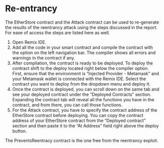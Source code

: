 # Re-entrancy
The EtherStore contract and the Attack contract can be used to re-generate the results of the reentrancy attack using the steps discussed in the report. For ease of access the steps are listed here as well.
1. Open Remix IDE.
2. Add all the code in your smart contract and compile the contract with the option on the left navigation bar. The compiler shows all errors and warnings in the contract if any. 
3. After compilation, the contract is ready to be deployed. To deploy the contract shift to the deploy located right below the compiler option. First, ensure that the environment is “Injected Provider - Metamask” and your Metamask wallet is connected with the Remix IDE. Select the contract you want to deploy from the dropdown menu and deploy it.
4. Once the contract is deployed, you can scroll down on the same tab and see your deployed contract under the “Deployed Contracts” section. Expanding the contract tab will reveal all the functions you have in the contract, and from there, you can call those functions.
5. For the Attack contract, you have to specify the contract address of the EtherStore contract before deploying. You can copy the contract address of your EtherStore contract from the “Deployed contract” section and then paste it to the “At Address” field right above the deploy button.

The PreventsReentracy contract is the one free from the reentrancy exploit.

